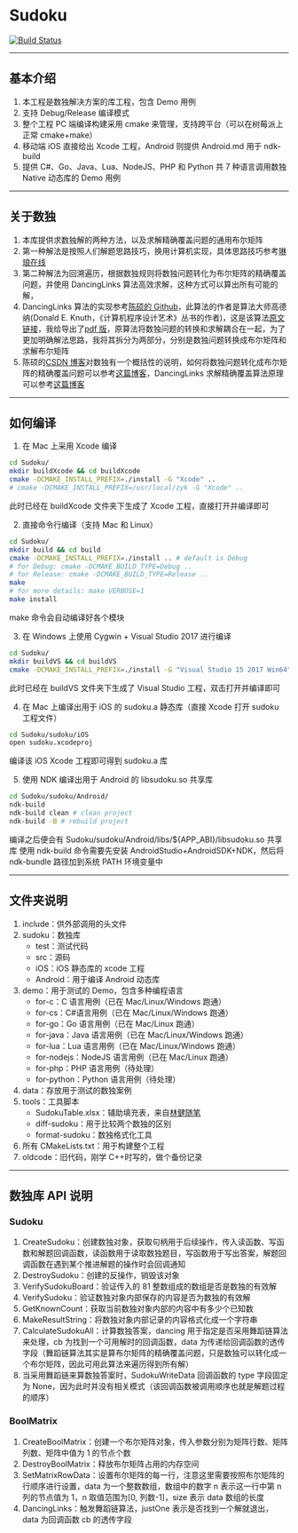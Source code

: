 # Sudoku

[![Build Status](https://travis-ci.com/zhyingkun/Sudoku.svg)](https://travis-ci.com/zhyingkun/Sudoku)

---

## 基本介绍

1. 本工程是数独解决方案的库工程，包含 Demo 用例
2. 支持 Debug/Release 编译模式
3. 整个工程 PC 端编译构建采用 cmake 来管理，支持跨平台（可以在树莓派上正常 cmake+make）
4. 移动端 iOS 直接给出 Xcode 工程，Android 则提供 Android.md 用于 ndk-build
5. 提供 C#、Go、Java、Lua、NodeJS、PHP 和 Python 共 7 种语言调用数独 Native 动态库的 Demo 用例

---

## 关于数独

1. 本库提供求数独解的两种方法，以及求解精确覆盖问题的通用布尔矩阵
2. 第一种解法是按照人们解题思路技巧，换用计算机实现，具体思路技巧参考[琳琅在线](http://www.llang.net/sudoku/skill/1.html)
3. 第二种解法为回溯遍历，根据数独规则将数独问题转化为布尔矩阵的精确覆盖问题，并使用 DancingLinks 算法高效求解，这种方式可以算出所有可能的解，
4. DancingLinks 算法的实现参考[陈硕的 Github](https://github.com/chenshuo/muduo/blob/master/examples/sudoku/sudoku.cc)，此算法的作者是算法大师高德纳(Donald E. Knuth，《计算机程序设计艺术》丛书的作者)，这是该算法[原文链接](www-cs-faculty.stanford.edu/~uno/papers/dancing-color.ps.gz)，我给导出了[pdf 版](./dancing-color.pdf)，原算法将数独问题的转换和求解耦合在一起，为了更加明确解法思路，我将其拆分为两部分，分别是数独问题转换成布尔矩阵和求解布尔矩阵
5. 陈硕的[CSDN 博客](https://blog.csdn.net/Solstice/article/details/2096209)对数独有一个概括性的说明，如何将数独问题转化成布尔矩阵的精确覆盖问题可以参考[这篇博客](https://www.cnblogs.com/grenet/p/3163550.html)，DancingLinks 求解精确覆盖算法原理可以参考[这篇博客](https://www.cnblogs.com/grenet/p/3145800.html)

---

## 如何编译

1. 在 Mac 上采用 Xcode 编译

```bash
cd Sudoku/
mkdir buildXcode && cd buildXcode
cmake -DCMAKE_INSTALL_PREFIX=./install -G "Xcode" ..
# cmake -DCMAKE_INSTALL_PREFIX=/usr/local/zyk -G "Xcode" ..
```

此时已经在 buildXcode 文件夹下生成了 Xcode 工程，直接打开并编译即可

2. 直接命令行编译（支持 Mac 和 Linux）

```bash
cd Sudoku/
mkdir build && cd build
cmake -DCMAKE_INSTALL_PREFIX=./install .. # default is Debug
# for Debug: cmake -DCMAKE_BUILD_TYPE=Debug ..
# for Release: cmake -DCMAKE_BUILD_TYPE=Release ..
make
# for more details: make VERBOSE=1
make install
```

make 命令会自动编译好各个模块

3. 在 Windows 上使用 Cygwin + Visual Studio 2017 进行编译

```bash
cd Sudoku/
mkdir buildVS && cd buildVS
cmake -DCMAKE_INSTALL_PREFIX=./install -G "Visual Studio 15 2017 Win64" ..
```

此时已经在 buildVS 文件夹下生成了 Visual Studio 工程，双击打开并编译即可

4. 在 Mac 上编译出用于 iOS 的 sudoku.a 静态库（直接 Xcode 打开 sudoku 工程文件）

```bash
cd Sudoku/sudoku/iOS
open sudoku.xcodeproj
```

编译该 iOS Xcode 工程即可得到 sudoku.a 库

5. 使用 NDK 编译出用于 Android 的 libsudoku.so 共享库

```bash
cd Sudoku/sudoku/Android/
ndk-build
ndk-build clean # clean project
ndk-build -B # rebuild project
```

编译之后便会有 Sudoku/sudoku/Android/libs/\${APP_ABI}/libsudoku.so 共享库
使用 ndk-build 命令需要先安装 AndroidStudio+AndroidSDK+NDK，然后将 ndk-bundle 路径加到系统 PATH 环境变量中

---

## 文件夹说明

1. include：供外部调用的头文件
2. sudoku：数独库
   - test：测试代码
   - src：源码
   - iOS：iOS 静态库的 xcode 工程
   - Android：用于编译 Android 动态库
3. demo：用于测试的 Demo，包含多种编程语言
   - for-c：C 语言用例（已在 Mac/Linux/Windows 跑通）
   - for-cs：C#语言用例（已在 Mac/Linux/Windows 跑通）
   - for-go：Go 语言用例（已在 Mac/Linux 跑通）
   - for-java：Java 语言用例（已在 Mac/Linux/Windows 跑通）
   - for-lua：Lua 语言用例（已在 Mac/Linux/Windows 跑通）
   - for-nodejs：NodeJS 语言用例（已在 Mac/Linux 跑通）
   - for-php：PHP 语言用例（待处理）
   - for-python：Python 语言用例（待处理）
4. data：存放用于测试的数独案例
5. tools：工具脚本
   - SudokuTable.xlsx：辅助填充表，来自[林健随笔](https://linjian.org/blog/tech/programming/others/sudoku-table)
   - diff-sudoku：用于比较两个数独的区别
   - format-sudoku：数独格式化工具
6. 所有 CMakeLists.txt：用于构建整个工程
7. oldcode：旧代码，刚学 C++时写的，做个备份记录

---

## 数独库 API 说明

### Sudoku

1. CreateSudoku：创建数独对象，获取句柄用于后续操作，传入读函数、写函数和解题回调函数，读函数用于读取数独题目，写函数用于写出答案，解题回调函数在遇到某个推进解题的操作时会回调通知
2. DestroySudoku：创建的反操作，销毁该对象
3. VerifySudokuBoard：验证传入的 81 整数组成的数组是否是数独的有效解
4. VerifySudoku：验证数独对象内部保存的内容是否为数独的有效解
5. GetKnownCount：获取当前数独对象内部的内容中有多少个已知数
6. MakeResultString：将数独对象内部记录的内容格式化成一个字符串
7. CalculateSudokuAll：计算数独答案，dancing 用于指定是否采用舞蹈链算法来处理，cb 为找到一个可用解时的回调函数，data 为传递给回调函数的透传字段（舞蹈链算法其实是算布尔矩阵的精确覆盖问题，只是数独可以转化成一个布尔矩阵，因此可用此算法来遍历得到所有解）
8. 当采用舞蹈链来算数独答案时，SudokuWriteData 回调函数的 type 字段固定为 None，因为此时并没有相关模式（该回调函数被调用顺序也就是解题过程的顺序）

### BoolMatrix

1. CreateBoolMatrix：创建一个布尔矩阵对象，传入参数分别为矩阵行数、矩阵列数、矩阵中值为 1 的节点个数
2. DestroyBoolMatrix：释放布尔矩阵占用的内存空间
3. SetMatrixRowData：设置布尔矩阵的每一行，注意这里需要按照布尔矩阵的行顺序进行设置，data 为一个整数数组，数组中的数字 n 表示这一行中第 n 列的节点值为 1，n 取值范围为[0, 列数-1]，size 表示 data 数组的长度
4. DancingLinks：触发舞蹈链算法，justOne 表示是否找到一个解就退出，data 为回调函数 cb 的透传字段
